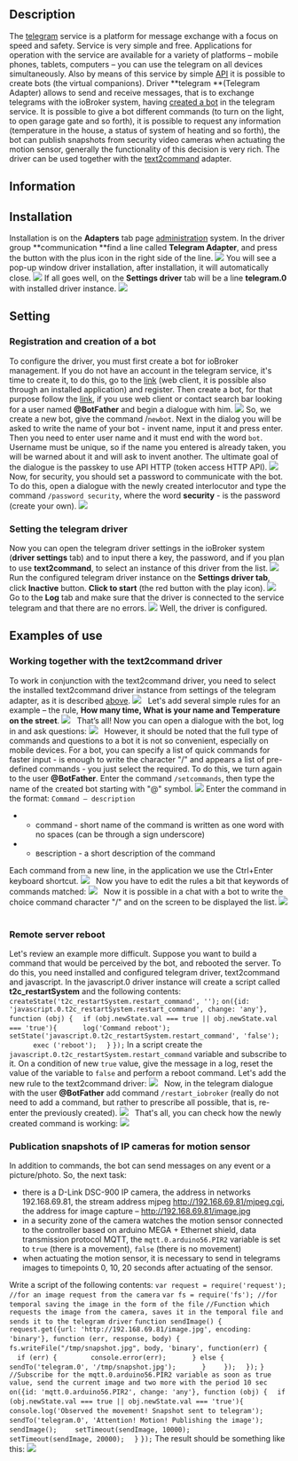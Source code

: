 
## Description

The [telegram](https://telegram.org/) service is a platform for message exchange with a focus on speed and safety. Service is very simple and free. Applications for operation with the service are available for a variety of platforms – mobile phones, tablets, computers – you can use the telegram on all devices simultaneously. Also by means of this service by simple [API](https://core.telegram.org/bots/api) it is possible to create bots (the virtual companions). Driver **telegram **(Telegram Adapter) allows to send and receive messages, that is to exchange telegrams with the ioBroker system, having [created a bot](https://core.telegram.org/bots/faq#how-do-i-create-a-bot) in the telegram service. It is possible to give a bot different commands (to turn on the light, to open garage gate and so forth), it is possible to request any information (temperature in the house, a status of system of heating and so forth), the bot can publish snapshots from security video cameras when actuating the motion sensor, generally the functionality of this decision is very rich. The driver can be used together with the [text2command](httphttp://www.iobroker.net/?page_id=4711&lang=en) adapter.

## Information


## <span id="i-3">Installation</span>

Installation is on the **Adapters** tab page [administration](http://www.iobroker.net/?page_id=4179&lang=en) system. In the driver group **communication **find a line called **Telegram Adapter**, and press the button with the plus icon in the right side of the line. [![](http://www.iobroker.net/wp-content/uploads//telegramm_pic1-1024x190.png)](http://www.iobroker.net/wp-content/uploads//telegramm_pic1.png) You will see a pop-up window driver installation, after installation, it will automatically close. [![](http://www.iobroker.net/wp-content/uploads//telegram-install2.jpg)](http://www.iobroker.net/wp-content/uploads//telegram-install2.jpg) If all goes well, on the **Settings driver** tab will be a line **telegram.0** with installed driver instance. [![](http://www.iobroker.net/wp-content/uploads//telegramm_pic2-1024x319.png)](img/telegramm_pic2.png)

## <span id="i-3">Setting</span>

### Registration and creation of a bot

To configure the driver, you must first create a bot for ioBroker management. If you do not have an account in the telegram service, it's time to create it, to do this, go to the [link](https://web.telegram.org/#/login) (web client, it is possible also through an installed application) and register. Then create a bot, for that purpose follow the [link](https://telegram.me/botfather), if you use web client or contact search bar looking for a user named **@BotFather** and begin a dialogue with him. [![](http://www.iobroker.net/wp-content/uploads//telegram-setting1.jpg)](http://www.iobroker.net/wp-content/uploads//telegram-setting1.jpg) So, we create a new bot, give the command /`newbot`. Next in the dialog you will be asked to write the name of your bot - invent name, input it and press enter. Then you need to enter user name and it must end with the word `bot`. Username must be unique, so if the name you entered is already taken, you will be warned about it and will ask to invent another. The ultimate goal of the dialogue is the passkey to use API HTTP (token access HTTP API). [![](http://www.iobroker.net/wp-content/uploads//telegram-setting2.jpg)](http://www.iobroker.net/wp-content/uploads//telegram-setting2.jpg) Now, for security, you should set a password to communicate with the bot. To do this, open a dialogue with the newly created interlocutor and type the command `/password security`, where the word **security** - is the password (create your own). [![](img/telegram-setting3.jpg)](img/telegram-setting3.jpg)

### Setting the telegram driver

Now you can open the telegram driver settings in the ioBroker system (**driver settings** tab) and to input there a key, the password, and if you plan to use **text2command**, to select an instance of this driver from the list. [![](http://www.iobroker.net/wp-content/uploads//telegramm_pic3-1024x492.png)](http://www.iobroker.net/wp-content/uploads//telegramm_pic3.png)   Run the configured telegram driver instance on the **Settings driver tab**, click **Inactive** button. **Click to start** (the red button with the play icon). [![](http://www.iobroker.net/wp-content/uploads//telegram-setting5.jpg)](http://www.iobroker.net/wp-content/uploads//telegram-setting5.jpg) Go to the **Log** tab and make sure that the driver is connected to the service telegram and that there are no errors. [![](http://www.iobroker.net/wp-content/uploads//telegramm_pic7-1024x114.png)](img/telegramm_pic7.png) Well, the driver is configured.

## Examples of use

### Working together with the text2command driver

To work in conjunction with the text2command driver, you need to select the installed text2command driver instance from settings of the telegram adapter, as it is described [above](http://www.iobroker.net/?page_id=6624&lang=en#Setting_the_telegram_driver). [![](http://www.iobroker.net/wp-content/uploads//telegramm_pic4-1024x394.png)](http://www.iobroker.net/wp-content/uploads//telegramm_pic4.png)   Let's add several simple rules for an example – the rule, **How many time, What is your name and Temperature on the street**. [![](http://www.iobroker.net/wp-content/uploads//telegramm_pic5-1024x124.png)](http://www.iobroker.net/wp-content/uploads//telegramm_pic5.png)   That’s all! Now you can open a dialogue with the bot, log in and ask questions: [![](http://www.iobroker.net/wp-content/uploads//telegram-use2-1-300x212.jpg)](http://www.iobroker.net/wp-content/uploads//telegram-use2-1.jpg)   However, it should be noted that the full type of commands and questions to a bot it is not so convenient, especially on mobile devices. For a bot, you can specify a list of quick commands for faster input - is enough to write the character "/" and appears a list of pre-defined commands - you just select the required. To do this, we turn again to the user **@BotFather**. Enter the command `/setcommands`, then type the name of the created bot starting with "@" symbol. [![](img/telegram-use3.jpg)](img/telegram-use3.jpg) Enter the command in the format: `Command – description`

*   - command - short name of the command is written as one word with no spaces (can be through a sign underscore)
*   - вescription - a short description of the command

Each command from a new line, in the application we use the Ctrl+Enter keyboard shortcut. [![](http://www.iobroker.net/wp-content/uploads//telegram_pic12-300x262.png)](http://www.iobroker.net/wp-content/uploads//telegram_pic12.png)   Now you have to edit the rules a bit that keywords of commands matched: [![](http://www.iobroker.net/wp-content/uploads//telegramm_pic5-1024x124.png)](http://www.iobroker.net/wp-content/uploads//telegramm_pic5.png)   Now it is possible in a chat with a bot to write the choice command character "/" and on the screen to be displayed the list. [![](http://www.iobroker.net/wp-content/uploads//telegram_pic11-300x238.png)](http://www.iobroker.net/wp-content/uploads//telegram_pic11.png)  

### Remote server reboot

Let's review an example more difficult. Suppose you want to build a command that would be perceived by the bot, and rebooted the server. To do this, you need installed and configured telegram driver, text2command and javascript. In the javascript.0 driver instance will create a script called **t2c_restartSystem** and the following contents: `createState('t2c_restartSystem.restart_command', '');` `on({id: 'javascript.0.t2c_restartSystem.restart_command', change: 'any'}, function (obj) {` `  if (obj.newState.val === true || obj.newState.val === 'true'){` `      log('Command reboot');` `      setState('javascript.0.t2c_restartSystem.restart_command', 'false');` `      exec ('reboot');` `  }` `});` In a script create the `javascript.0.t2c_restartSystem.restart_command` variable and subscribe to it. On a condition of new `true` value, give the message in a log, reset the value of the variable to `false` and perform a reboot command. Let's add the new rule to the text2command driver: [![](http://www.iobroker.net/wp-content/uploads//telegramm_pic6-1024x144.png)](http://www.iobroker.net/wp-content/uploads//telegramm_pic6.png)   Now, in the telegram dialogue with the user **@BotFather** add command `/restart_iobroker` (really do not need to add a command, but rather to prescribe all possible, that is, re-enter the previously created). [![](http://www.iobroker.net/wp-content/uploads//telegram_pic10-300x157.png)](http://www.iobroker.net/wp-content/uploads//telegram_pic10.png)   That's all, you can check how the newly created command is working: [![](http://www.iobroker.net/wp-content/uploads//telegramm_pic9-300x134.png)](http://www.iobroker.net/wp-content/uploads//telegramm_pic9.png)

### Publication snapshots of IP cameras for motion sensor

In addition to commands, the bot can send messages on any event or a picture/photo. So, the next task:

*   there is a D-Link DSC-900 IP camera, the address in networks 192.168.69.81, the stream address mjpeg http://192.168.69.81/mjpeg.cgi, the address for image capture – http://192.168.69.81/image.jpg
*   in a security zone of the camera watches the motion sensor connected to the controller based on arduino MEGA + Ethernet shield, data transmission protocol MQTT, the `mqtt.0.arduino56.PIR2` variable is set to `true` (there is a movement), `false` (there is no movement)
*   when actuating the motion sensor, it is necessary to send in telegrams images to timepoints 0, 10, 20 seconds after actuating of the sensor.

Write a script of the following contents: `var request = require('request'); //for an image request from the camera` `var fs = require('fs'); //for temporal saving the image in the form of the file` `//Function which requests the image from the camera, saves it in the temporal file and sends it to the telegram driver` `function sendImage() {` `  request.get({url: 'http://192.168.69.81/image.jpg', encoding: 'binary'}, function (err, response, body) {` `    fs.writeFile("/tmp/snapshot.jpg", body, 'binary', function(err) {` `      if (err) {` `        console.error(err);` `      } else {` `        sendTo('telegram.0', '/tmp/snapshot.jpg');` `      }` `    });` `  });` `}` `//Subscribe for the mqtt.0.arduino56.PIR2 variable as soon as true value, send the current image and two more with the period 10 sec` `on({id: 'mqtt.0.arduino56.PIR2', change: 'any'}, function (obj) {` `  if (obj.newState.val === true || obj.newState.val === 'true'){` `    console.log('Оbserved the movement! Snapshot sent to telegram');` `    sendTo('telegram.0', 'Attention! Motion! Publishing the image');` `    sendImage();` `    setTimeout(sendImage, 10000);` `    setTimeout(sendImage, 20000);` `  }` `});` The result should be something like this: [![](http://www.iobroker.net/wp-content/uploads//telegramm_pic8-300x296.png)](img/telegramm_pic8.png)